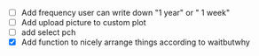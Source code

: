 - [ ] Add frequency
		user can write down "1 year" or " 1 week"
- [ ] Add upload picture to custom plot
- [ ] add select pch
- [X] Add function to nicely arrange things according to waitbutwhy

